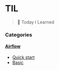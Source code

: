 # TIL
> 📝 Today I Learned

### Categories
#### [Airflow](Airflow)
- [Quick start](/airflow/airflow_quickstart.md)
- [Basic](/airflow/airflow_basic.md)